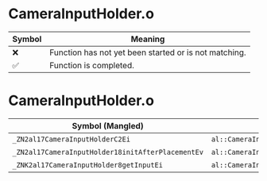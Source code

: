 # CameraInputHolder.o
| Symbol | Meaning 
| ------------- | ------------- 
| :x: | Function has not yet been started or is not matching. 
| :white_check_mark: | Function is completed. 


# CameraInputHolder.o
| Symbol (Mangled) | Symbol (Demangled) | Decompiled? |
| ------------- |  ------------- | ------------- |
| `_ZN2al17CameraInputHolderC2Ei` | `al::CameraInputHolder::CameraInputHolder(int)` | :x: |
| `_ZN2al17CameraInputHolder18initAfterPlacementEv` | `al::CameraInputHolder::initAfterPlacement(void)` | :x: |
| `_ZNK2al17CameraInputHolder8getInputEi` | `al::CameraInputHolder::getInput(int)const` | :x: |
